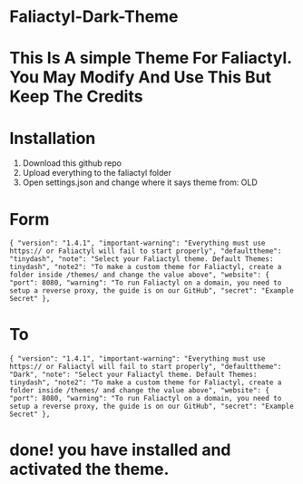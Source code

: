 # Faliactyl-Dark-Theme

# This Is A simple Theme For Faliactyl. You May Modify And Use This But Keep The Credits

# Installation

1. Download this github repo
2. Upload everything to the faliactyl folder
3. Open settings.json and change where it says theme from: OLD
 
# Form

``{
  "version": "1.4.1",
  "important-warning": "Everything must use https:// or Faliactyl will fail to start properly",
  "defaulttheme": "tinydash",
  "note": "Select your Faliactyl theme. Default Themes: tinydash",
  "note2": "To make a custom theme for Faliactyl, create a folder inside /themes/ and change the value above",
  "website": {
    "port": 8080,
    "warning": "To run Faliactyl on a domain, you need to setup a reverse proxy, the guide is on our GitHub",
    "secret": "Example Secret"
  },``

# To
``{
  "version": "1.4.1",
  "important-warning": "Everything must use https:// or Faliactyl will fail to start properly",
  "defaulttheme": "Dark",
  "note": "Select your Faliactyl theme. Default Themes: tinydash",
  "note2": "To make a custom theme for Faliactyl, create a folder inside /themes/ and change the value above",
  "website": {
    "port": 8080,
    "warning": "To run Faliactyl on a domain, you need to setup a reverse proxy, the guide is on our GitHub",
    "secret": "Example Secret"
  },``

# done! you have installed and activated the theme.

